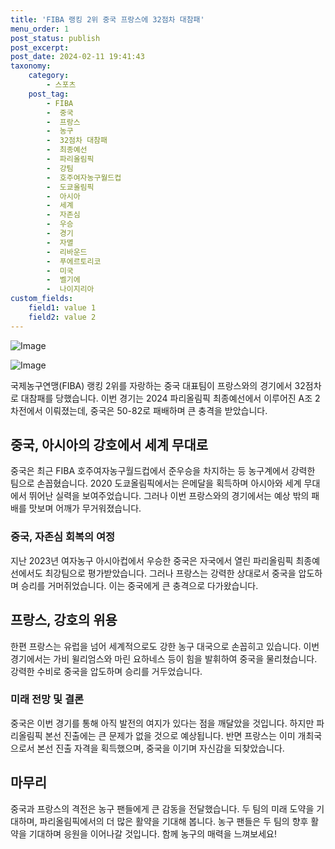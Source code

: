 ```yaml
---
title: 'FIBA 랭킹 2위 중국 프랑스에 32점차 대참패'
menu_order: 1
post_status: publish
post_excerpt: 
post_date: 2024-02-11 19:41:43
taxonomy:
    category:
        - 스포츠
    post_tag:
        - FIBA
        -  중국
        -  프랑스
        -  농구
        -  32점차 대참패
        -  최종예선
        -  파리올림픽
        -  강팀
        -  호주여자농구월드컵
        -  도쿄올림픽
        -  아시아
        -  세계
        -  자존심
        -  우승
        -  경기
        -  자멸
        -  리바운드
        -  푸에르토리코
        -  미국
        -  벨기에
        -  나이지리아
custom_fields:
    field1: value 1
    field2: value 2
---
```


![Image](https://imgnews.pstatic.net/image/410/2024/02/10/0000980691_001_20240210193801448.jpg?type=w647)

![Image](https://imgnews.pstatic.net/image/410/2024/02/10/0000980691_002_20240210193801506.jpg?type=w647)

국제농구연맹(FIBA) 랭킹 2위를 자랑하는 중국 대표팀이 프랑스와의 경기에서 32점차로 대참패를 당했습니다. 이번 경기는 2024 파리올림픽 최종예선에서 이루어진 A조 2차전에서 이뤄졌는데, 중국은 50-82로 패배하며 큰 충격을 받았습니다. 
## 중국, 아시아의 강호에서 세계 무대로
중국은 최근 FIBA 호주여자농구월드컵에서 준우승을 차지하는 등 농구계에서 강력한 팀으로 손꼽혔습니다. 2020 도쿄올림픽에서는 은메달을 획득하며 아시아와 세계 무대에서 뛰어난 실력을 보여주었습니다. 그러나 이번 프랑스와의 경기에서는 예상 밖의 패배를 맛보며 어깨가 무거워졌습니다.
### 중국, 자존심 회복의 여정
지난 2023년 여자농구 아시아컵에서 우승한 중국은 자국에서 열린 파리올림픽 최종예선에서도 최강팀으로 평가받았습니다. 그러나 프랑스는 강력한 상대로서 중국을 압도하며 승리를 거머쥐었습니다. 이는 중국에게 큰 충격으로 다가왔습니다.
## 프랑스, 강호의 위용
한편 프랑스는 유럽을 넘어 세계적으로도 강한 농구 대국으로 손꼽히고 있습니다. 이번 경기에서는 가비 윌리엄스와 마린 요하네스 등이 힘을 발휘하여 중국을 물리쳤습니다. 강력한 수비로 중국을 압도하며 승리를 거두었습니다.
### 미래 전망 및 결론
중국은 이번 경기를 통해 아직 발전의 여지가 있다는 점을 깨달았을 것입니다. 하지만 파리올림픽 본선 진출에는 큰 문제가 없을 것으로 예상됩니다. 반면 프랑스는 이미 개최국으로서 본선 진출 자격을 획득했으며, 중국을 이기며 자신감을 되찾았습니다.
## 마무리
중국과 프랑스의 격전은 농구 팬들에게 큰 감동을 전달했습니다. 두 팀의 미래 도약을 기대하며, 파리올림픽에서의 더 많은 활약을 기대해 봅니다. 농구 팬들은 두 팀의 향후 활약을 기대하며 응원을 이어나갈 것입니다. 함께 농구의 매력을 느껴보세요!
